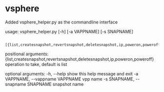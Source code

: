 # vsphere
Added vsphere_helper.py as the commandline interface

usage: vsphere_helper.py [-h] [-a VAPPNAME] [-s SNAPNAME]

                         [{list,createsnapshot,revertsnapshot,deletesnapshot,ip,poweron,poweroff}]

positional arguments:
  {list,createsnapshot,revertsnapshot,deletesnapshot,ip,poweron,poweroff}
                        operation to take, default is list

optional arguments:
  -h, --help            show this help message and exit
  -a VAPPNAME, --vappname VAPPNAME
                        vpp name
  -s SNAPNAME, --snapname SNAPNAME
                        snapshot name
